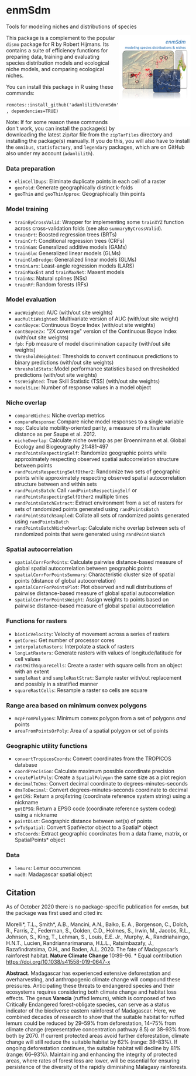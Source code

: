 # enmSdm
Tools for modeling niches and distributions of species

<img align="right" src="enmSdm.png" height="250"/>

This package is a complement to the popular `dismo` package for R by Robert Hijmans. Its contains a suite of efficiency functions for preparing data, training and evaluating species distribution models and ecological niche models, and comparing ecological niches.

You can install this package in R using these commands:

`remotes::install_github('adamlilith/enmSdm', dependencies=TRUE)`  

Note: If for some reason these commands don't work, you can install the package(s) by downloading the latest zip/tar file from the `zipTarFiles` directory and installing the package(s) manually. If you do this, you will also have to install the `omnibus`,  `statisfactory`, and `legendary` packages, which are on GitHub also under my account (`adamlilith`).

### Data preparation ###
* `elimCellDups`: Eliminate duplicate points in each cell of a raster
* `geoFold`: Generate geographically distinct k-folds
* `geoThin` and `geoThinApprox`: Geographically thin points

### Model training ###
* `trainByCrossValid`: Wrapper for implementing some `trainXYZ` function across cross-validation folds (see also `summaryByCrossValid`).
* `trainBrt`: Boosted regression trees (BRTs)
* `trainCrf`: Conditional regression trees (CRFs)
* `trainGam`: Generalized additive models (GAMs)
* `trainGlm`: Generalized linear models (GLMs)
* `trainGlmDredge`: Generalized linear models (GLMs)
* `trainLars`: Least-angle regression models (LARS)
* `trainMaxEnt` and `trainMaxNet`: Maxent models
* `trainNs`: Natural splines (NSs)
* `trainRf`: Random forests (RFs)  

### Model evaluation ###
* `aucWeighted`: AUC (with/out site weights)
* `aucMultiWeighted`: Multivariate version of AUC (with/out site weight)
* `contBoyce`: Continuous Boyce Index (with/out site weights)
* `contBoyce2x`: "2X coverage" version of the Continuous Boyce Index (with/out site weights)
* `fpb`: Fpb measure of model discrimination capacity (with/out site weights)
* `thresholdWeighted`: Thresholds to convert continuous predictions to binary predictions (with/out site weights)
* `thresholdStats`: Model performance statistics based on thresholded predictions (with/out site weights)
* `tssWeighted`: True Skill Statistic (TSS) (with/out site weights)
* `modelSize`: Number of response values in a model object

### Niche overlap ###
* `compareNiches`: Niche overlap metrics
* `compareResponse`: Compare niche model responses to a single variable
* `mop`: Calculate mobility-oriented parity, a measure of multivariate distance as per Saupe et al. 2012.
* `nicheOverlap`: Calculate niche overlap as per Broennimann et al. Global Ecology and Biogeography 21:481-497
* `randPointsRespectingSelf`: Randomize geographic points while approximately respecting observed spatial autocorrelation structure between points
* `randPointsRespectingSelfOther2`: Randomize two sets of geographic points while approximately respecting observed spatial autocorrelation structure between and within sets
* `randPointsBatch`: Call `randPointsRespectingSelf` or `randPointsRespectingSelfOther2` multiple times
* `randPointsBatchExtract`: Extract environment from a set of rasters for sets of randomized points generated using `randPointsBatch`
* `randPointsBatchSampled`: Collate all sets of randomized points generated using `randPointsBatch`
* `randPointsBatchNicheOverlap`: Calculate niche overlap between sets of randomized points that were generated using `randPointsBatch`

### Spatial autocorrelation ###
* `spatialCorrForPoints`: Calculate pairwise distance-based measure of global spatial autocorrelation between geographic points
* `spatialCorrForPointsSummary`: Characteristic cluster size of spatial points (distance of global autocorrelation)
* `spatialCorrForPointsPlot`: Plot observed and null distributions of pairwise distance-based measure of global spatial autocorrelation
* `spatialCorrForPointsWeight`: Assign weights to points based on pairwise distance-based measure of global spatial autocorrelation

### Functions for rasters ###
* `bioticVelocity`: Velocity of movement across a series of rasters
* `getCores`: Get number of processor cores
* `interpolateRasters`: Interpolate a stack of rasters
* `longLatRasters`: Generate rasters with values of longitude/latitude for cell values
* `rastWithSquareCells`: Create a raster with square cells from an object with an extent
* `sampleRast` and `sampleRastStrat`: Sample raster with/out replacement and possibly in a stratified manner
* `squareRastCells`: Resample a raster so cells are square

### Range area based on minimum convex polygons ###
* `mcpFromPolygons`: Minimum convex polygon from a set of polygons *and* points
* `areaFromPointsOrPoly`: Area of a spatial polygon or set of points

### Geographic utility functions ###
* `convertTropicosCoords`: Convert coordinates from the TROPICOS database
* `coordPrecision`: Calculate maximum possible coordinate precision
* `createPlotPoly`: Create a `SpatialPolygon` the same size as a plot region
* `decimalToDms`: Convert decimal coordinate to degrees-minutes-seconds
* `dmsToDecimal`: Convert degrees-minutes-seconds coordinate to decimal
* `getCRS`: Return a proj4string (coordinate reference system string) using a nickname
* `getEPSG`: Return a EPSG code (coordinate reference system codeg) using a nickname
* `pointDist`: Geographic distance between set(s) of points
* `svToSpatial`: Convert SpatVector object to a Spatial* object
* `xToCoords`: Extract geographic coordinates from a data frame, matrix, or SpatialPoints* object

### Data
* `lemurs`: Lemur occurrences
* `mad0`: Madagascar spatial object

## Citation ##
As of October 2020 there is no package-specific publication for `enmSdm`, but the package was first used and cited in:

Morelli*, T.L., Smith*, A.B., Mancini, A.N., Balko, E. A., Borgenson, C., Dolch, R., Farris, Z., Federman, S., Golden, C.D., Holmes, S., Irwin, M., Jacobs, R.L., Johnson, S., King, T., Lehman, S., Louis, E.E. Jr., Murphy, A., Randriahaingo, H.N.T., Lucien, Randriannarimanana, H.L.L., Ratsimbazafy, J., Razafindratsima, O.H., and Baden, A.L. 2020. The fate of Madagascar’s rainforest habitat.  **Nature Climate Change** 10:89-96. * Equal contribution https://doi.org/10.1038/s41558-019-0647-x

**Abstract**. Madagascar has experienced extensive deforestation and overharvesting, and anthropogenic climate change will compound these pressures. Anticipating these threats to endangered species and their ecosystems requires considering both climate change and habitat loss effects. The genus **Varecia** (ruffed lemurs), which is composed of two Critically Endangered forest-obligate species, can serve as a status indicator of the biodiverse eastern rainforest of Madagascar. Here, we combined decades of research to show that the suitable habitat for ruffed lemurs could be reduced by 29–59% from deforestation, 14–75% from climate change (representative concentration pathway 8.5) or 38–93% from both by 2070. If current protected areas avoid further deforestation, climate change will still reduce the suitable habitat by 62% (range: 38–83%). If ongoing deforestation continues, the suitable habitat will decline by 81% (range: 66–93%). Maintaining and enhancing the integrity of protected areas, where rates of forest loss are lower, will be essential for ensuring persistence of the diversity of the rapidly diminishing Malagasy rainforests.
